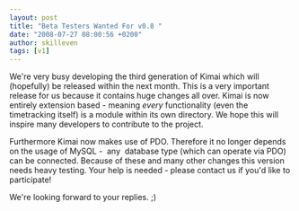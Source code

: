 ```yaml
---
layout: post
title: "Beta Testers Wanted For v0.8 "
date: "2008-07-27 08:00:56 +0200"
author: skilleven
tags: [v1]
---
```


We're very busy developing the third generation of Kimai which will (hopefully) be released within the next month.
This is a very important release for us because it contains huge changes all over.
Kimai is now entirely extension based - meaning *every* functionality (even the timetracking itself) is a module within its own directory.
We hope this will inspire many developers to contribute to the project.

Furthermore Kimai now makes use of PDO.
Therefore it no longer depends on the usage of MySQL -  any  database type (which can operate via PDO) can be connected.
Because of these and many other changes this version needs heavy testing.
Your help is needed - please contact us if you'd like to participate!

We're looking forward to your replies. ;)
